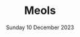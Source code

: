 ---
title: Meols
support:
image: 2023-Meols.png
date: Sunday 10 December 2023
time: 4pm to 8pm
text: A longer route through Meols and a good one for Santa to burn off the calories! Always a firm favourite amongst Santa and his elves.
fb: https://fb.me/e/247lNd74k
---